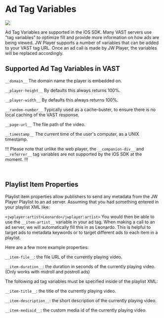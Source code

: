 # Ad Tag Variables

<img src="https://img.shields.io/badge/SDK-iOS%20v3-0AAC29.svg?logo=apple">

Ad Tag Variables are supported in the iOS SDK. Many VAST servers use "tag variables" to optimize fill and provide more information on how ads are being viewed. JW Player supports a number of variables that can be added to your VAST tag URL. Once an ad call is made by JW Player, the variables will be replaced accordingly.


## Supported Ad Tag Variables in VAST

`__domain__`
The domain name the player is embedded on.

`__player-height__`
By defaults this always returns 100%.

`__player-width__`
By defaults this always returns 100%.

`__random-number__`
Typically used as a cache-buster, to ensure there is no local caching of the VAST response.

`__page-url__`
The file path of the video.

`__timestamp__`
The current time of the user's computer, as a UNIX timestamp.

!!!
Please note that unlike the web player, the `__companion-div__` and `__referrer__` tag variables are not supported by the iOS SDK at the moment.
!!!

<br/>

## Playlist Item Properties

Playlist item properties allow publishers to send any metadata from the JW Player Playlist to an ad server. Assuming that you had something entered in your playlist XML like:

`<jwplayer:artist>Leonardo</jwplayer:artist>`
You would then be able to use the `__item-artist__` variable in your ad tag. When making a call to an ad server, we will automatically fill this in as Leonardo. This is helpful to target ads to metadata keywords or to target different ads to each item in a playlist. 

Here are a few more example properties:

`__item-file__`: the file URL of the currently playing video.

`__item-duration__`: the duration in seconds of the currently playing video. (Only works with midroll and postroll ads)

The following ad tag variables must be specified inside of the playlist XML:

`__item-title__`: the title of the currently playing video.

`__item-description__`: the short description of the currently playing video.

`__item-mediaid__`: the custom media id of the currently playing video.


